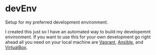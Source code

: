 # devEnv
Setup for my preferred development environment.

I created this just so I have an automated way to build my developemnt environment.
If you want to use this for your own development go right ahead all you need on your local machine are [Vagrant](https://www.vagrantup.com/), [Ansible](http://www.ansible.com/home), and [VirtualBox](https://www.virtualbox.org).


